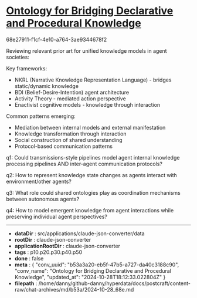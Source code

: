 # [Ontology for Bridging Declarative and Procedural Knowledge](https://claude.ai/chat/b53a3a20-eb5f-47b5-a727-da40c3188c90)

68e27911-f1cf-4e10-a764-3ae9344678f2

 Reviewing relevant prior art for unified knowledge models in agent societies:

Key frameworks:
- NKRL (Narrative Knowledge Representation Language) - bridges static/dynamic knowledge
- BDI (Belief-Desire-Intention) agent architecture 
- Activity Theory - mediated action perspective
- Enactivist cognitive models - knowledge through interaction

Common patterns emerging:
- Mediation between internal models and external manifestation
- Knowledge transformation through interaction
- Social construction of shared understanding
- Protocol-based communication patterns

q1: Could transmissions-style pipelines model agent internal knowledge processing pipelines AND inter-agent communication protocols?

q2: How to represent knowledge state changes as agents interact with environment/other agents?

q3: What role could shared ontologies play as coordination mechanisms between autonomous agents?

q4: How to model emergent knowledge from agent interactions while preserving individual agent perspectives?

---

* **dataDir** : src/applications/claude-json-converter/data
* **rootDir** : claude-json-converter
* **applicationRootDir** : claude-json-converter
* **tags** : p10.p20.p30.p40.p50
* **done** : false
* **meta** : {
  "conv_uuid": "b53a3a20-eb5f-47b5-a727-da40c3188c90",
  "conv_name": "Ontology for Bridging Declarative and Procedural Knowledge",
  "updated_at": "2024-10-28T18:12:33.022804Z"
}
* **filepath** : /home/danny/github-danny/hyperdata/docs/postcraft/content-raw/chat-archives/md/b53a/2024-10-28_68e.md